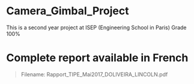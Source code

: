 # Camera_Gimbal_Project
This is a second year project at ISEP (Engineering School in Paris) Grade 100%

# Complete report available in French
> Filename: Rapport_TIPE_Mai2017_DOLIVEIRA_LINCOLN.pdf

